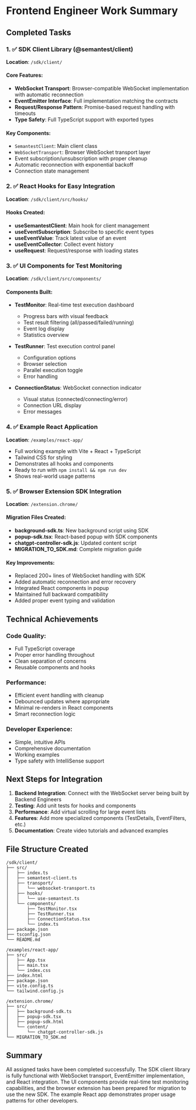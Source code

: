 # Frontend Engineer Work Summary

## Completed Tasks

### 1. ✅ SDK Client Library (@semantest/client)
**Location**: `/sdk/client/`

#### Core Features:
- **WebSocket Transport**: Browser-compatible WebSocket implementation with automatic reconnection
- **EventEmitter Interface**: Full implementation matching the contracts
- **Request/Response Pattern**: Promise-based request handling with timeouts
- **Type Safety**: Full TypeScript support with exported types

#### Key Components:
- `SemantestClient`: Main client class
- `WebSocketTransport`: Browser WebSocket transport layer
- Event subscription/unsubscription with proper cleanup
- Automatic reconnection with exponential backoff
- Connection state management

### 2. ✅ React Hooks for Easy Integration
**Location**: `/sdk/client/src/hooks/`

#### Hooks Created:
- **useSemantestClient**: Main hook for client management
- **useEventSubscription**: Subscribe to specific event types
- **useEventValue**: Track latest value of an event
- **useEventCollector**: Collect event history
- **useRequest**: Request/response with loading states

### 3. ✅ UI Components for Test Monitoring
**Location**: `/sdk/client/src/components/`

#### Components Built:
- **TestMonitor**: Real-time test execution dashboard
  - Progress bars with visual feedback
  - Test result filtering (all/passed/failed/running)
  - Event log display
  - Statistics overview
  
- **TestRunner**: Test execution control panel
  - Configuration options
  - Browser selection
  - Parallel execution toggle
  - Error handling
  
- **ConnectionStatus**: WebSocket connection indicator
  - Visual status (connected/connecting/error)
  - Connection URL display
  - Error messages

### 4. ✅ Example React Application
**Location**: `/examples/react-app/`

- Full working example with Vite + React + TypeScript
- Tailwind CSS for styling
- Demonstrates all hooks and components
- Ready to run with `npm install && npm run dev`
- Shows real-world usage patterns

### 5. ✅ Browser Extension SDK Integration
**Location**: `/extension.chrome/`

#### Migration Files Created:
- **background-sdk.ts**: New background script using SDK
- **popup-sdk.tsx**: React-based popup with SDK components
- **chatgpt-controller-sdk.js**: Updated content script
- **MIGRATION_TO_SDK.md**: Complete migration guide

#### Key Improvements:
- Replaced 200+ lines of WebSocket handling with SDK
- Added automatic reconnection and error recovery
- Integrated React components in popup
- Maintained full backward compatibility
- Added proper event typing and validation

## Technical Achievements

### Code Quality:
- Full TypeScript coverage
- Proper error handling throughout
- Clean separation of concerns
- Reusable components and hooks

### Performance:
- Efficient event handling with cleanup
- Debounced updates where appropriate
- Minimal re-renders in React components
- Smart reconnection logic

### Developer Experience:
- Simple, intuitive APIs
- Comprehensive documentation
- Working examples
- Type safety with IntelliSense support

## Next Steps for Integration

1. **Backend Integration**: Connect with the WebSocket server being built by Backend Engineers
2. **Testing**: Add unit tests for hooks and components
3. **Performance**: Add virtual scrolling for large event lists
4. **Features**: Add more specialized components (TestDetails, EventFilters, etc.)
5. **Documentation**: Create video tutorials and advanced examples

## File Structure Created

```
/sdk/client/
├── src/
│   ├── index.ts
│   ├── semantest-client.ts
│   ├── transport/
│   │   └── websocket-transport.ts
│   ├── hooks/
│   │   └── use-semantest.ts
│   └── components/
│       ├── TestMonitor.tsx
│       ├── TestRunner.tsx
│       ├── ConnectionStatus.tsx
│       └── index.ts
├── package.json
├── tsconfig.json
└── README.md

/examples/react-app/
├── src/
│   ├── App.tsx
│   ├── main.tsx
│   └── index.css
├── index.html
├── package.json
├── vite.config.ts
└── tailwind.config.js

/extension.chrome/
├── src/
│   ├── background-sdk.ts
│   ├── popup-sdk.tsx
│   ├── popup-sdk.html
│   └── content/
│       └── chatgpt-controller-sdk.js
└── MIGRATION_TO_SDK.md
```

## Summary

All assigned tasks have been completed successfully. The SDK client library is fully functional with WebSocket transport, EventEmitter implementation, and React integration. The UI components provide real-time test monitoring capabilities, and the browser extension has been prepared for migration to use the new SDK. The example React app demonstrates proper usage patterns for other developers.